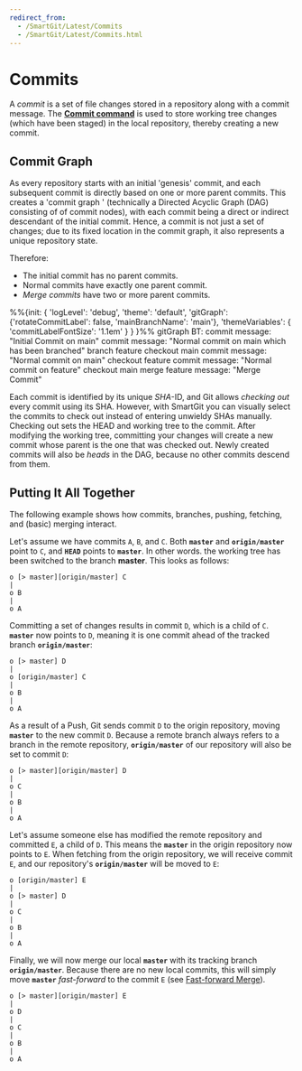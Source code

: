 ```yaml
---
redirect_from:
  - /SmartGit/Latest/Commits
  - /SmartGit/Latest/Commits.html
---
```

# Commits

A *commit* is a set of file changes stored in a repository along with a commit message.
The **[Commit command](Local-Operations-on-the-Working-Tree.md#commit)** is
used to store working tree changes (which have been staged) in the local repository, thereby
creating a new commit.

## Commit Graph

As every repository starts with an initial 'genesis' commit, and each subsequent commit is directly based on one or more parent commits. 
This creates a 'commit graph ' (technically a Directed Acyclic Graph (DAG) consisting of of commit nodes), with each commit being a direct or
indirect descendant of the initial commit. Hence, a commit is not just a set of changes; due to its fixed location in the commit graph, it also represents a unique repository state.

Therefore:
- The initial commit has no parent commits.
- Normal commits have exactly one parent commit.
- *Merge commits* have two or more parent commits.

<div class="mermaid">
%%{init: { 'logLevel': 'debug', 'theme': 'default', 
  'gitGraph': {'rotateCommitLabel': false, 'mainBranchName': 'main'}, 
  'themeVariables': {
     'commitLabelFontSize': '1.1em'
   } } }%%
gitGraph BT:
  commit message: "Initial Commit on main"
  commit message: "Normal commit on main which has been branched"
  branch feature
  checkout main
  commit message: "Normal commit on main"
  checkout feature
  commit message: "Normal commit on feature"
  checkout main
  merge feature message: "Merge Commit"
</div>

Each commit is identified by its unique *SHA*-ID, and Git allows
*checking out* every commit using its SHA. However, with SmartGit you
can visually select the commits to check out instead of entering 
unwieldy SHAs manually. Checking out sets the HEAD and working tree
to the commit. After modifying the working tree, committing your
changes will create a new commit whose parent is the one that was checked out. 
Newly created commits will also be *heads* in the DAG, 
because no other commits descend from them.

## Putting It All Together

The following example shows how commits, branches, pushing, fetching, and
(basic) merging interact.

Let's assume we have commits `A`, `B`, and `C`. Both **`master`** and
**`origin/master`** point to `C`, and **`HEAD`** points to **`master`**. In
other words. the working tree has been switched to the branch **master**.
This looks as follows:

``` text
o [> master][origin/master] C
|
o B
|
o A
```

Committing a set of changes results in commit `D`, which is a child of
`C`. **`master`** now points to `D`, meaning it is one commit ahead of the
tracked branch **`origin/master`**:

``` text
o [> master] D
|
o [origin/master] C
|
o B
|
o A
```

As a result of a Push, Git sends commit `D` to the origin
repository, moving **`master`** to the new commit `D`. Because a remote
branch always refers to a branch in the remote repository,
**`origin/master`** of our repository will also be set to commit `D`:

``` text
o [> master][origin/master] D
|
o C
|
o B
|
o A
```

Let's assume someone else has modified the remote repository
and committed `E`, a child of `D`. This means the **`master`** in
the origin repository now points to `E`. When fetching from the origin
repository, we will receive commit `E`, and our repository's
**`origin/master`** will be moved to `E`:

``` text
o [origin/master] E
|
o [> master] D
|
o C
|
o B
|
o A
```

Finally, we will now merge our local **`master`** with its tracking branch
**`origin/master`**. Because there are no new local commits, this will
simply move **`master`** *fast-forward* to the commit `E` (see [Fast-forward Merge](Merge.md#fast-forward-merge)).

``` text
o [> master][origin/master] E
|
o D
|
o C
|
o B
|
o A
```


